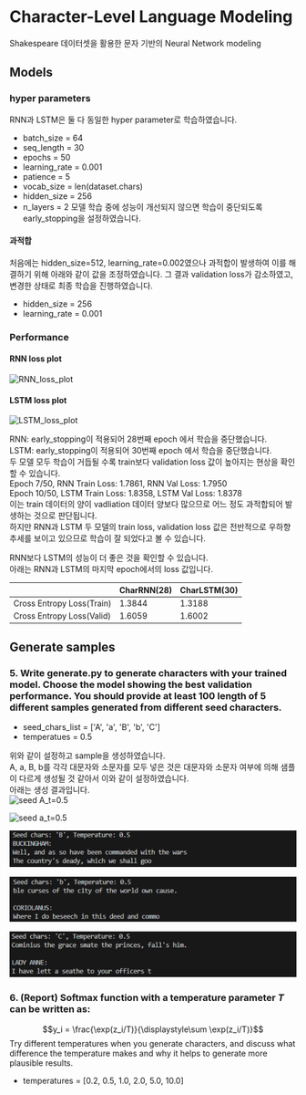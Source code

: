 # Character-Level Language Modeling
Shakespeare 데이터셋을 활용한 문자 기반의 Neural Network modeling
## Models
### hyper parameters
RNN과 LSTM은 둘 다 동일한 hyper parameter로 학습하였습니다.
- batch_size = 64
- seq_length = 30
- epochs = 50
- learning_rate = 0.001
- patience = 5
- vocab_size = len(dataset.chars)
- hidden_size = 256
- n_layers = 2
모델 학습 중에 성능이 개선되지 않으면 학습이 중단되도록 early_stopping을 설정하였습니다.

#### 과적합
처음에는 hidden_size=512, learning_rate=0.002였으나 과적합이 발생하여 이를 해결하기 위해 아래와 같이 값을 조정하였습니다. 그 결과 validation loss가 감소하였고, 변경한 상태로 최종 학습을 진행하였습니다.
- hidden_size = 256
- learning_rate = 0.001

### Performance
#### RNN loss plot
![RNN_loss_plot](https://github.com/Kyeong-Ah/seoul-tech_deep-learning/assets/97220162/ec9759f3-5676-4c5f-870e-da967c8dceb0)

#### LSTM loss plot
![LSTM_loss_plot](https://github.com/Kyeong-Ah/seoul-tech_deep-learning/assets/97220162/7e149ed5-baaa-47f0-990f-e0dffcd80606)

RNN: early_stopping이 적용되어 28번째 epoch 에서 학습을 중단했습니다.  
LSTM: early_stopping이 적용되어 30번째 epoch 에서 학습을 중단했습니다.  
두 모델 모두 학습이 거듭될 수록 train보다 validation loss 값이 높아지는 현상을 확인할 수 있습니다.  
Epoch 7/50, RNN Train Loss: 1.7861, RNN Val Loss: 1.7950  
Epoch 10/50, LSTM Train Loss: 1.8358, LSTM Val Loss: 1.8378  
이는 train 데이터의 양이 vadliation 데이터 양보다 많으므로 어느 정도 과적합되어 발생하는 것으로 판단됩니다.  
하지만 RNN과 LSTM 두 모델의 train loss, validation loss 값은 전반적으로 우하향 추세를 보이고 있으므로 학습이 잘 되었다고 볼 수 있습니다.  
  
RNN보다 LSTM의 성능이 더 좋은 것을 확인할 수 있습니다.  
아래는 RNN과 LSTM의 마지막 epoch에서의 loss 값입니다.  

|               |CharRNN(28)|CharLSTM(30)|
|---------------|------|-----|
| Cross Entropy Loss(Train)|1.3844|1.3188|
| Cross Entropy Loss(Valid)|1.6059|1.6002|

### 

## Generate samples
### 5. Write generate.py to generate characters with your trained model. Choose the model showing the best validation performance. You should provide at least 100 length of 5 different samples generated from different seed characters.
- seed_chars_list = ['A', 'a', 'B', 'b', 'C']
- temperatues = 0.5

위와 같이 설정하고 sample을 생성하였습니다.  
A, a, B, b를 각각 대문자와 소문자를 모두 넣은 것은 대문자와 소문자 여부에 의해 샘플이 다르게 생성될 것 같아서 이와 같이 설정하였습니다.  
아래는 생성 결과입니다.  
![seed A_t=0.5](https://github.com/Kyeong-Ah/seoul-tech_deep-learning/assets/97220162/fee3a072-fa90-470d-9546-e7d8e3e4479d)

![seed a_t=0.5](https://github.com/Kyeong-Ah/seoul-tech_deep-learning/assets/97220162/4af55935-1b96-4ba2-a5fa-eaf5222103bb)

![seed B_t=0.5](./hw3/samples/S_seed_large_b_t_0,5.png)

![seed b_t=0.5](./hw3/samples/S_seed_small_b_t_0,5.png)

![seed C_t=0.5](./hw3/samples/S_seed_large_c_t_0,5.png)


### 6. (Report) Softmax function with a temperature parameter *T* can be written as: 
$$y_i = \frac{\exp(z_i/T)}{\displaystyle\sum \exp(z_i/T)}$$
Try different temperatures when you generate characters, and discuss what difference the temperature makes and why it helps to generate more plausible results.
  
- temperatures = [0.2, 0.5, 1.0, 2.0, 5.0, 10.0]

